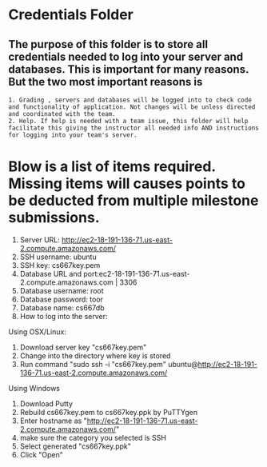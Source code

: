 # Credentials Folder

## The purpose of this folder is to store all credentials needed to log into your server and databases. This is important for many reasons. But the two most important reasons is
    1. Grading , servers and databases will be logged into to check code and functionality of application. Not changes will be unless directed and coordinated with the team.
    2. Help. If help is needed with a team issue, this folder will help facilitate this giving the instructor all needed info AND instructions for logging into your team's server. 


# Blow is a list of items required. Missing items will causes points to be deducted from multiple milestone submissions.

1.	Server URL: http://ec2-18-191-136-71.us-east-2.compute.amazonaws.com/
2.	SSH username: ubuntu
3.	SSH key: cs667key.pem
4.	Database URL and port:ec2-18-191-136-71.us-east-2.compute.amazonaws.com | 3306
5.	Database username: root
6.	Database password: toor
7.	Database name: cs667db
8.  How to log into the server:

Using OSX/Linux:
1.	Download server key "cs667key.pem"
2.	Change into the directory where key is stored
3.	Run command "sudo ssh -i "cs667key.pem" ubuntu@http://ec2-18-191-136-71.us-east-2.compute.amazonaws.com/

Using Windows
1.	Download Putty
2.	Rebuild cs667key.pem to cs667key.ppk by PuTTYgen
3.	Enter hostname as "http://ec2-18-191-136-71.us-east-2.compute.amazonaws.com/"
4.	make sure the category you selected is SSH
5.	Select generated "cs667key.ppk"
6.	Click "Open"



